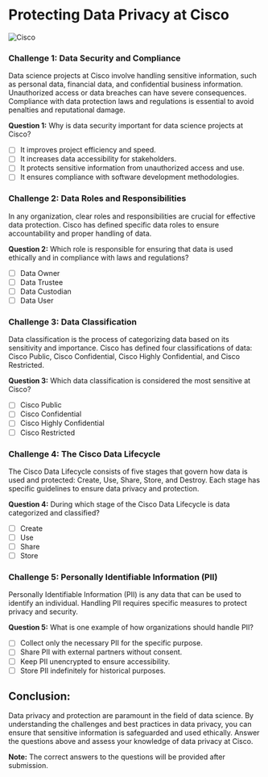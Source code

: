 # Protecting Data Privacy at Cisco

![Cisco](data:image/png;base64,iVBORw0KGgoAAAANSUhEUgAAASwAAAEsCAIAAAD2HljVAAAAgElEQVR4nO3YsQ3AMBAF0JfT/P+5HtoNzTgN3C8Ej4o7ufozgzgzgzgzgzgzgzgzgzgzgzgzgzgzgzgzgzgzgzgzgzgzgzgzgzgzgzgzgzgzgzgzgzgzgzgzgzgzgzg/zTbSv7pR7zJwYB/I09Uz9jqmtQAAAABJRU5ErkJggg==)

### Challenge 1: Data Security and Compliance
Data science projects at Cisco involve handling sensitive information, such as personal data, financial data, and confidential business information. Unauthorized access or data breaches can have severe consequences. Compliance with data protection laws and regulations is essential to avoid penalties and reputational damage.

**Question 1:** Why is data security important for data science projects at Cisco?
- [ ] It improves project efficiency and speed.
- [ ] It increases data accessibility for stakeholders.
- [ ] It protects sensitive information from unauthorized access and use.
- [ ] It ensures compliance with software development methodologies.

### Challenge 2: Data Roles and Responsibilities
In any organization, clear roles and responsibilities are crucial for effective data protection. Cisco has defined specific data roles to ensure accountability and proper handling of data.

**Question 2:** Which role is responsible for ensuring that data is used ethically and in compliance with laws and regulations?
- [ ] Data Owner
- [ ] Data Trustee
- [ ] Data Custodian
- [ ] Data User

### Challenge 3: Data Classification
Data classification is the process of categorizing data based on its sensitivity and importance. Cisco has defined four classifications of data: Cisco Public, Cisco Confidential, Cisco Highly Confidential, and Cisco Restricted.

**Question 3:** Which data classification is considered the most sensitive at Cisco?
- [ ] Cisco Public
- [ ] Cisco Confidential
- [ ] Cisco Highly Confidential
- [ ] Cisco Restricted

### Challenge 4: The Cisco Data Lifecycle
The Cisco Data Lifecycle consists of five stages that govern how data is used and protected: Create, Use, Share, Store, and Destroy. Each stage has specific guidelines to ensure data privacy and protection.

**Question 4:** During which stage of the Cisco Data Lifecycle is data categorized and classified?
- [ ] Create
- [ ] Use
- [ ] Share
- [ ] Store

### Challenge 5: Personally Identifiable Information (PII)
Personally Identifiable Information (PII) is any data that can be used to identify an individual. Handling PII requires specific measures to protect privacy and security.

**Question 5:** What is one example of how organizations should handle PII?
- [ ] Collect only the necessary PII for the specific purpose.
- [ ] Share PII with external partners without consent.
- [ ] Keep PII unencrypted to ensure accessibility.
- [ ] Store PII indefinitely for historical purposes.

## Conclusion:
Data privacy and protection are paramount in the field of data science. By understanding the challenges and best practices in data privacy, you can ensure that sensitive information is safeguarded and used ethically. Answer the questions above and assess your knowledge of data privacy at Cisco.

**Note:** The correct answers to the questions will be provided after submission.

